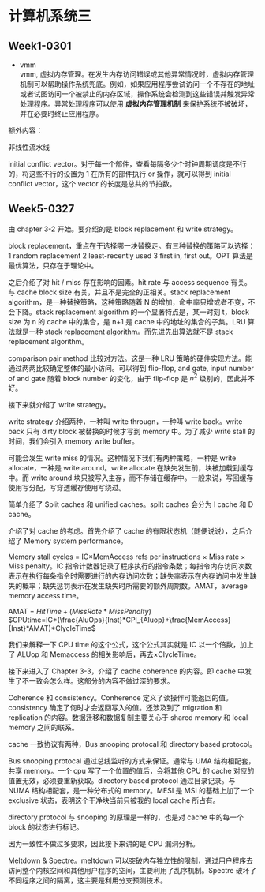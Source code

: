 # 计算机系统三

## Week1-0301

- vmm  
vmm, 虚拟内存管理。在发生内存访问错误或其他异常情况时，虚拟内存管理机制可以帮助操作系统兜底。例如，如果应用程序尝试访问一个不存在的地址或者试图访问一个被禁止的内存区域，操作系统会检测到这些错误并触发异常处理程序。异常处理程序可以使用 **虚拟内存管理机制** 来保护系统不被破坏，并在必要时终止应用程序。

额外内容：

非线性流水线

initial conflict vector。对于每一个部件，查看每隔多少个时钟周期调度是不行的，将这些不行的设置为 1 在所有的部件执行 or 操作，就可以得到 initial conflict vector，这个 vector 的长度是总共的节拍数。

## Week5-0327

由 chapter 3-2 开始。要介绍的是 block replacement 和 write strategy。

block replacement，重点在于选择哪一块替换走。有三种替换的策略可以选择：1 random replacement 2 least-recently used 3 first in, first out。OPT 算法是最优算法，只存在于理论中。

之后介绍了对 hit / miss 存在影响的因素。hit rate 与 access sequence 有关。与 cache block size 有关，并且不是完全的正相关。stack replacement algorithm，是一种替换策略，这种策略随着 N 的增加，命中率只增或者不变，不会下降。stack replacement algorithm 的一个显著特点是，某一时刻 t，block size 为 n 的 cache 中的集合，是 n+1 是 cache 中的地址的集合的子集。LRU 算法就是一种 stack replacement algorithm。而先进先出算法就不是 stack replacement algorithm。

comparison pair method 比较对方法。这是一种 LRU 策略的硬件实现方法。能通过两两比较确定整体的最小访问。可以得到 flip-flop, and gate, input number of and gate 随着 block number 的变化，由于 flip-flop 是 $n^2$ 级别的，因此并不好。

接下来就介绍了 write strategy。

write strategy 介绍两种，一种叫 write througn，一种叫 write back。write back 只有 dirty block 被替换的时候才写到 memory 中。为了减少 write stall 的时间，我们会引入 memory write buffer。

可能会发生 write miss 的情况。这种情况下我们有两种策略，一种是 write allocate，一种是 write around。write allocate 在缺失发生前，块被加载到缓存中。而 write around 块只被写入主存，而不存储在缓存中。一般来说，写回缓存使用写分配，写穿透缓存使用写绕过。

简单介绍了 Split caches 和 unified caches。spilt caches 会分为 I cache 和 D cache。

介绍了对 cache 的考虑。首先介绍了 cache 的有限状态机（随便说说），之后介绍了 Memory system performance。

Memory stall cycles = IC×MemAccess refs per instructions × Miss rate × Miss penalty。IC 指令计数器记录了程序执行的指令条数；每指令内存访问次数表示在执行每条指令时需要进行的内存访问次数；缺失率表示在内存访问中发生缺失的概率；缺失惩罚表示在发生缺失时所需要的额外周期数。AMAT，average memory access time。

AMAT = $HitTime+(MissRate*MissPenalty)$  
$CPUtime=IC*(\frac{AluOps}{Inst}*CPI_{Aluop}+\frac{MemAccess}{Inst}*AMAT)*ClycleTime$

我们来解释一下 CPU time 的这个公式，这个公式其实就是 IC 以一个倍数，加上了 ALUop 和 Memaccess 的相关影响后，再去×ClycleTime。

接下来进入了 Chapter 3-3，介绍了 cache coherence 的内容。即 cache 中发生了不一致会怎么样。这部分的内容不做过深的要求。

Coherence 和 consistency。Conherence 定义了读操作可能返回的值。consistency 确定了何时才会返回写入的值。还涉及到了 migration 和 replication 的内容。数据迁移和数据复制主要关心于 shared memory 和 local memory 之间的联系。

cache 一致协议有两种，Bus snooping protocal 和 directory based protocol。

Bus snooping protocal 通过总线监听的方式来保证。通常与 UMA 结构相配套，共享 memory。一个 cpu 写了一个位置的值后，会将其他 CPU 的 cache 对应的值置无效，必须要重新获取。directory based protocol 通过目录记录。与 NUMA 结构相配套，是一种分布式的 memory。MESI 是 MSI 的基础上加了一个 exclusive 状态，表明这个干净块当前只被我的 local cache 所占有。

directory protocol 与 snooping 的原理是一样的，也是对 cache 中的每一个 block 的状态进行标记。

因为一致性不做过多要求，因此接下来讲的是 CPU 漏洞分析。

Meltdown & Spectre。meltdown 可以突破内存独立性的限制，通过用户程序去访问整个内核空间和其他用户程序的空间，主要利用了乱序机制。Spectre 破坏了不同程序之间的隔离，这主要是利用分支预测技术。
